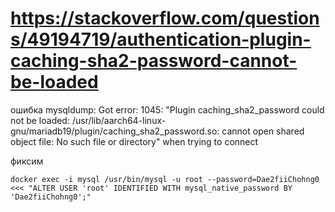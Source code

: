 # https://stackoverflow.com/questions/49194719/authentication-plugin-caching-sha2-password-cannot-be-loaded

ошибка mysqldump: Got error: 1045: "Plugin caching_sha2_password could not be loaded: /usr/lib/aarch64-linux-gnu/mariadb19/plugin/caching_sha2_password.so: cannot open shared object file: No such file or directory" when trying to connect

фиксим

    docker exec -i mysql /usr/bin/mysql -u root --password=Dae2fiiChohng0 <<< "ALTER USER 'root' IDENTIFIED WITH mysql_native_password BY 'Dae2fiiChohng0';"
